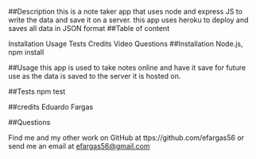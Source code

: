 ##Description 
this is a note taker app that uses node and express JS to write the data and save it on a server. this app uses heroku to deploy and saves all data in JSON format
##Table of content

Installation
Usage
Tests
Credits
Video
Questions
##Installation Node.js, npm install

##Usage 
this app is used to take notes online and have it save for future use as the data is saved to the server it is hosted on.

##Tests npm test

##credits Eduardo Fargas

##Questions

Find me and my other work on GitHub at ttps://github.com/efargas56 or send me an email at efargas56@gmail.com